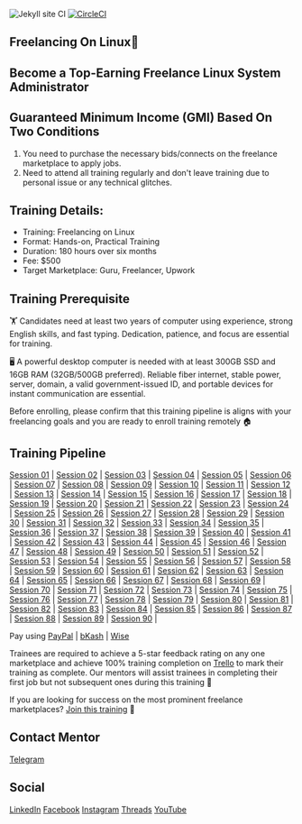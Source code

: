 ![Jekyll site CI](https://github.com/SchoolOfFreelancing/BackOffice/workflows/Jekyll%20site%20CI/badge.svg?branch=master)
[![CircleCI](https://dl.circleci.com/status-badge/img/gh/SchoolOfFreelancing/Freelancing-On-Linux/tree/main.svg?style=svg)](https://dl.circleci.com/status-badge/redirect/gh/SchoolOfFreelancing/Freelancing-On-Linux/tree/main)

## Freelancing On Linux🐧
## Become a Top-Earning Freelance Linux System Administrator

## Guaranteed Minimum Income (GMI) Based On Two Conditions
1) You need to purchase the necessary bids/connects on the freelance marketplace to apply jobs.
2) Need to attend all training regularly and don't leave training due to personal issue or any technical glitches.

## Training Details:
- Training: Freelancing on Linux
- Format: Hands-on, Practical Training 
- Duration: 180 hours over six months
- Fee: $500
- Target Marketplace: Guru, Freelancer, Upwork

## Training Prerequisite
🏋️ Candidates need at least two years of computer using experience, strong English skills, and fast typing. Dedication, patience, and focus are essential for training.

🖥 A powerful desktop computer is needed with at least 300GB SSD and 16GB RAM (32GB/500GB preferred). Reliable fiber internet, stable power, server, domain, a valid government-issued ID, and portable devices for instant communication are essential.

Before enrolling, please confirm that this training pipeline is aligns with your freelancing goals and you are ready to enroll training remotely 🏠

## Training Pipeline
[Session 01](https://docs.google.com/document/d/17XTxh_9XgJ4--37dLbIe8ZNkr416ThnypsMwPjbb_nU/edit?usp=sharing) |
[Session 02](https://docs.google.com/document/d/13iPvZZvilKKCK0To08sWtHG2O1IZgIOpVZP-erq8UR0/edit?usp=sharing) |
[Session 03](https://docs.google.com/document/d/1Kk92VyZVxz9zrBzhluFVAceUDpKaYLnVV40WmMZvh7M/edit?usp=sharing) | 
[Session 04](https://docs.google.com/document/d/1PVCZK948WGCmmNzrNNn_xdFUgvMRF-ZP2JBksvbrPRA/edit?usp=sharing) |
[Session 05](https://docs.google.com/document/d/1Jrb2prwEBlkotss_Xv09hI83W_Z9XP0tIrAoLYNmKnw/edit?usp=sharing) |
[Session 06](https://docs.google.com/document/d/1kUpBhSco_fw-lS-yKOLJNwU4DH5UZBfSPo4prfX3bQE/edit?usp=sharing) |
[Session 07](https://docs.google.com/document/d/1O7OMhgAMd88gTBgWKj4m6Hn6HdhyBkoPB-6upS7G_Iw/edit?usp=sharing) |
[Session 08](https://docs.google.com/document/d/1pfzpxxqv8_bfmn5YZ7evcLxmjR2_9WQzUsaxrYImg-Y/edit?usp=sharing) |
[Session 09](https://docs.google.com/document/d/1a7YUcV_b3kxSz7_egMOh6e2VcM9cE0X4q8Rw7CRwNsQ/edit?usp=sharing) |
[Session 10](https://docs.google.com/document/d/1RxQ2RRDnRac60MnZEFUkenbNvyHG9sMv2IrVajtRIm4/edit?usp=sharing) |
[Session 11](https://docs.google.com/document/d/1A9YpgJVa1AuSIRCjOW6QvdEBZzmB9HQKgPrANSsz1H8/edit?usp=sharing) |
[Session 12](https://docs.google.com/document/d/15wrZuqa7j2YOOT6YRqwCj33IcIvYrCHktiOIP0SI_P8/edit?usp=sharing) |
[Session 13](https://docs.google.com/document/d/1yvnSm3bSsmBMBqimPHdh-9qBadA5Pj5zZ1qvKjU2epU/edit?usp=sharing) |
[Session 14](https://docs.google.com/document/d/1iCH40SqEKg4MsadrEjlK2QdkZjYGSsP_EFTxDi7CPEc/edit?usp=sharing) |
[Session 15](https://docs.google.com/document/d/1uuHGpmp01bla2fUSlblfqA9AQUJJeBAp3BL2-yESkMY/edit?usp=sharing) |
[Session 16](https://docs.google.com/document/d/1nZn95BbcOTpgJlQNGCMWICGLdXojm3DEdG2aZOrYCxk/edit?usp=sharing) |
[Session 17](https://docs.google.com/document/d/1qhr9CE262__1SWRIE6l3kIbiOSIU2QyGjCYjU85rLiQ/edit?usp=sharing) |
[Session 18](https://docs.google.com/document/d/1TOfdEsGbqxzrzRc9gchotJZE0ejshFNR41QmR3iSETY/edit?usp=sharing) |
[Session 19](https://docs.google.com/document/d/1M0-EQnZDd7fVZIWDfzL_BGkTr5lrHIHcTOzTZ458bf8/edit?usp=sharing) |
[Session 20](https://docs.google.com/document/d/1IPgWvP10jpPyLa06olLULmmI7A0NOMnNnsODDETpx7k/edit?usp=sharing) |
[Session 21](https://docs.google.com/document/d/1zKDerKzduabg4_zI88HcMxsWd_qwmiHkmFjHsmitEXo/edit?usp=sharing) |
[Session 22](https://docs.google.com/document/d/1hTaQSo6MWSDQDwTLitAXc3z9TpZvC_EVnCqMeCh5w8M/edit?usp=sharing) |
[Session 23](https://docs.google.com/document/d/1BerFJvhUNjZTWZ1SkeicG28U34u-cDQKEr-uab7qJGc/edit?usp=sharing) |
[Session 24](https://docs.google.com/document/d/1E8MozrUWp6YzHvsozv7foVX2SjK-0q6janYdmyActdM/edit?usp=sharing) |
[Session 25](https://docs.google.com/document/d/1rraVirPpjjj1hPzygWf9hBv9-0d1Dm-zBc8XQ5J80nc/edit?usp=sharing) |
[Session 26](https://docs.google.com/document/d/1_l-CnyePn6zHd08xoyEi2jGsaAPDXptCzj3jJn9-BE0/edit?usp=sharing) |
[Session 27](https://docs.google.com/document/d/19J49vklobxM3ITNyiag-vWpkzNcpVZQ--RgG6V4lLHk/edit?usp=sharing) |
[Session 28](https://docs.google.com/document/d/1kJC9AHz8h3U-4q7Z3ezFFmDMhbtVr9f-DK0INrgU0Nw/edit?usp=sharing) |
[Session 29](https://docs.google.com/document/d/1YkK40WR5AGZkhyLpvrUKh-K6zwEz7cU8AjAiMmVoGho/edit?usp=sharing) |
[Session 30](https://docs.google.com/document/d/1RLgm0bXpuYGctXw6ceC4fvgr7mBhRVj0AquwhWNhxLE/edit?usp=sharing) |
[Session 31](https://docs.google.com/document/d/1frq_8LVLuJqwT4O5MzeMpuaPKx2NDTAT65sJrvje6iI/edit?usp=sharing) |
[Session 32](https://docs.google.com/document/d/13Beb2WhCJkCB7JHi37830dWvuTT1-aSaiMGz5nvwctM/edit?usp=sharing) |
[Session 33](https://docs.google.com/document/d/19OzGrJbEFiRyZ-ULDRc343vjZv3T6qovLMUDPWg1WyQ/edit?usp=sharing) |
[Session 34](https://docs.google.com/document/d/1p6g5F7-S2W2jI6WEvH_wxj1vYkA8jbl0v9cuYpYUfTQ/edit?usp=sharing) |
[Session 35](https://docs.google.com/document/d/1Xd6Op7Ru604vOr2fwtS154xivJ6bVH3UNUKPQgW8y60/edit?usp=sharing) |
[Session 36](https://docs.google.com/document/d/1IFki_c0atrgsDmw4_oQe8z-hP9pDsyYZrvjvlKD9q_I/edit?usp=sharing) |
[Session 37](https://docs.google.com/document/d/15bednCwtjWudLk2V9ePlJeINnFIXiYOzfrJHdrxvskE/edit?usp=sharing) |
[Session 38](https://docs.google.com/document/d/1ef2Tg4pFVAsGdbm2QRpTAqvVYL4jZFPAVkyl5m_EBfo/edit?usp=sharing) |
[Session 39](https://docs.google.com/document/d/1qZklM7C8_ZTAN5l347FI63ctT_NZo2pP_yVZCOQykoc/edit?usp=sharing) |
[Session 40](https://docs.google.com/document/d/1DRZxQD0Ovq9PhdbyIPZjD7HVoMpKproldPmbbRF8B74/edit?usp=sharing) |
[Session 41](https://docs.google.com/document/d/1V0OkBO9XWV4-hN9Q-XtsYSxKjC__SNkpPcFXgKnBdMM/edit?usp=sharing) |
[Session 42](https://docs.google.com/document/d/1dJGjdk3p1eVF7KXe6oiWzeNJDD64gKCK0RfnJ4gI3Qs/edit?usp=sharing) |
[Session 43](https://docs.google.com/document/d/18sQR2-JsWdxo5XreFbAkoxrmKuflq8VmmutNhe-ewAo/edit?usp=sharing) |
[Session 44](https://docs.google.com/document/d/1lQbPCB9GXFLqoQTSOURuHV_bV76QWmxBxUJMEg6zHW0/edit?usp=sharing) |
[Session 45](https://docs.google.com/document/d/1YW67fmdooqWk1YhMCiSMUosaPVcCcxKYnFwqf3lF1ac/edit?usp=sharing) |
[Session 46](https://docs.google.com/document/d/1ndLTPm922fQIrbylqdQGwHeZPbCwDZ_pmMbL3qzBIaY/edit?usp=sharing) |
[Session 47](https://docs.google.com/document/d/12f4jPqZuwxZ_Ka2G06bE0EhKyQssKKenuWp-upeGRbA/edit?usp=sharing) |
[Session 48](https://docs.google.com/document/d/1R8ZspSfmLFrGkQqyFzIsQ3RJ5FeLntwWrtIYxO_fdUI/edit?usp=sharing) |
[Session 49](https://docs.google.com/document/d/1KtPAw7T32gH3O2G-joRxhzWtZhtHauLpX8WVfrPFk1g/edit?usp=sharing) |
[Session 50](https://docs.google.com/document/d/1V-F6J_VGxj_TIHuxCCVFuiow7rY5hGRMxHGMiVI24sE/edit?usp=sharing) |
[Session 51](https://docs.google.com/document/d/1RR776TIxnEvK2G7f_H68mGxOsuLrxxWsIfuePKHjd30/edit?usp=sharing) |
[Session 52](https://docs.google.com/document/d/1dzIeC3d05buSzMB_HIjS8J6cYx7EQz3Nd5aJnSAskSU/edit?usp=sharing) |
[Session 53](https://docs.google.com/document/d/1WMXYVJ7S6b131GYYKFwZlS6mXDpFM0ln_wpCrJcHkr8/edit?usp=sharing) |
[Session 54](https://docs.google.com/document/d/1v8KUnAoE_dLSDGhm4cqNrZgvxMZcz2224Bmpqckl3Gc/edit?usp=sharing) |
[Session 55](https://docs.google.com/document/d/1APLXATdBfQUjDg3c0JUPP86DQ1xxhn6U-mcYX8v9o1w/edit?usp=sharing) |
[Session 56](https://docs.google.com/document/d/1hbSu7iRs6y8B7_fax8U4pm856XWMzQLn_x0kUEGE_NY/edit?usp=sharing) |
[Session 57](https://docs.google.com/document/d/12L8WLMEt-ouXaXmqW37aIhK9fm5oWyWlJv37WXSK5wU/edit?usp=sharing) |
[Session 58](https://docs.google.com/document/d/1sCGktjwKLVI10NcYk13qxSwA0HxFPoGeS-i3y5u_EQg/edit?usp=sharing) |
[Session 59](https://docs.google.com/document/d/1AH36RV-E2aLUq2zJKRTFYjM0s4a8CV3cddD49u3a20E/edit?usp=sharing) |
[Session 60](https://docs.google.com/document/d/1EFjYI6URniN20EM3sszQZmOCrDG8aiS8TRggqAnvFHY/edit?usp=sharing) |
[Session 61](https://docs.google.com/document/d/18azs1XQ6u9CwJDm_Cw-1acIrjgT57LwHtTpVA-9_puM/edit?usp=sharing) |
[Session 62](https://docs.google.com/document/d/1kV6H972MmdH78H7mmmnevBIn7DxOvRIPuNRU1yiA_Ck/edit?usp=sharing) |
[Session 63](https://docs.google.com/document/d/1tjp2txX6lLwJka9Cp7ieRhUwv9PAKJm4Bx9vWVbNXq4/edit?usp=sharing) |
[Session 64](https://docs.google.com/document/d/1e4mbrTOD2GqceGGrR_bHmZ2DNCLF2MgVnsjbZeywi8k/edit?usp=sharing) |
[Session 65](https://docs.google.com/document/d/18HdeVZO-Yj0LTWhL_xcDoQWtw7p5aubdUsx1hqbQugg/edit?usp=sharing) |
[Session 66](https://docs.google.com/document/d/125HohqUjeJwf0oQtGmeWNER4ABr1Xv-yjqqHvqKq5GY/edit?usp=sharing) |
[Session 67](https://docs.google.com/document/d/1Od4Kdxmc-mNIS-itvF5fGuxKDiy3BEXxnbkxMuH5Neo/edit?usp=sharing) |
[Session 68](https://docs.google.com/document/d/1Squz9N45zwkH5feWUPPGBU7gB8xOmOOyZRQcZAQG3AY/edit?usp=sharing) |
[Session 69](https://docs.google.com/document/d/1oR1nsZqwaFQ3jjQ5Tp48VWnUZ-VQAneiLKsZ0DGKj3E/edit?usp=sharing) |
[Session 70](https://docs.google.com/document/d/1T8bK7xKfd7ytKLmyFZ5_kGCFpD-Egh6R8wM6eFitaQU/edit?usp=sharing) |
[Session 71](https://docs.google.com/document/d/1YY3GEPwyj8a7ymjrZemLg-d2y2hjPbsD4Ns7Z4i8YLs/edit?usp=sharing) |
[Session 72](https://docs.google.com/document/d/1Y_jOdJ-IN2BFGLaNcnSgUCHjEAK7l_4HJK0PgehSdwA/edit?usp=sharing) |
[Session 73](https://docs.google.com/document/d/1cWM73B3klwjLVzURPV7a5tufCsb3QkgA3RCMyrMOids/edit?usp=sharing) |
[Session 74](https://docs.google.com/document/d/1eu1RSQNK6xTtUecHROorExgoPFb0KyYsVQBBcSB8aYI/edit?usp=sharing) |
[Session 75](https://docs.google.com/document/d/1kXCmFfBfS3tpf_j77KCXWTMUkAXDKU0fnk62HMGyfIs/edit?usp=sharing) |
[Session 76](https://docs.google.com/document/d/1cNuvN4iDoMoN7XMzDGQXqnzfqx0XlatUYyVgP-UBBt0/edit?usp=sharing) |
[Session 77](https://docs.google.com/document/d/1sGfybGBh8a9G1cBIPIMbdFlKmebnDVvUXA37B-d5KAo/edit?usp=sharing) |
[Session 78](https://docs.google.com/document/d/1GoehAJp-KHohj0Izx85hc_7Nuwy6ICyD7EF9Qq9GKTk/edit?usp=sharing) |
[Session 79](https://docs.google.com/document/d/1jXujRKcXV7z53shUcEooAHC15JnE_GK1xDKW6HdUWAw/edit?usp=sharing) |
[Session 80](https://docs.google.com/document/d/15XKuF6bBkrVPlEz0T106zYgo_q1FLKcyweVO25DlhyQ/edit?usp=sharing) |
[Session 81](https://docs.google.com/document/d/1D2NNVxQY15ZAm9bqRCCcG7lCsloNQIh4sqCnTCqQqp4/edit?usp=sharing) |
[Session 82](https://docs.google.com/document/d/1LLr0dIceY9jXM9TsLwsEabFEY3pDXHPqxgOFAu_J0u8/edit?usp=sharing) |
[Session 83](https://docs.google.com/document/d/10aC7qNwXqL7dr_UwDdUftee-y7kJ40m5rXJAidf1S5c/edit?usp=sharing) |
[Session 84](https://docs.google.com/document/d/1GhA6hZbIojORlcLw8bnREzKdCHY-3fTgcIZiK-3Cw5Y/edit?usp=sharing) |
[Session 85](https://docs.google.com/document/d/1p8wjNs2_5LPyK0da3g-41B4_qCw3n8apirtNYGH9QoY/edit?usp=sharing) |
[Session 86](https://docs.google.com/document/d/1kSMYwm86SYfre_yjUwjEU9bg8QR-cRdV2MIb7AkYDTg/edit?usp=sharing) |
[Session 87](https://docs.google.com/document/d/15OqgWmAY6X7eM9brkKxul9v9es27gxxsTIVhhzQUUZo/edit?usp=sharing) |
[Session 88](https://docs.google.com/document/d/1ZdEwBOcLgHhbj4c793m9ZesQ0G7tOKn7yjNqr6C2eDs/edit?usp=sharing) |
[Session 89](https://docs.google.com/document/d/1Odd0vGlzsbvofGBQAuPaWqYHAQ93_uBx1jtWGfgeTbI/edit?usp=sharing) |
[Session 90](https://docs.google.com/document/d/1-s46iGGrjwTVECCoF-6sgV8sobj_Ql1Aj5_h2VziSl0/edit?usp=sharing) |

Pay using [PayPal](https://www.paypal.com/ncp/payment/J5F7BS5QZMWGJ) | [bKash](https://shop.bkash.com/school-of-freelancing018907576/pay/bdt31000/mT8noZ) | [Wise](https://www.wise.com/) 

Trainees are required to achieve a 5-star feedback rating on any one marketplace and achieve 100% training completion on [Trello](https://trello.com/b/RFo7GNdY/school-of-freelancing) to mark their training as complete. Our mentors will assist trainees in completing their first job but not subsequent ones during this training 🚀

If you are looking for success on the most prominent freelance marketplaces? [Join this training](https://forms.gle/hkyz9uR2Z8WVPUPH7) 🚀

## Contact Mentor
[Telegram](https://t.me/SchoolOfFreelancingTraining)

## Social
[LinkedIn](https://www.linkedin.com/company/school-of-freelancing)
[Facebook](https://www.facebook.com/SchoolOfFreelancing)
[Instagram](https://www.instagram.com/schooloffreelancing)
[Threads](https://www.threads.net/@schooloffreelancing)
[YouTube](https://youtu.be/bbJCBn_vUzs) 
